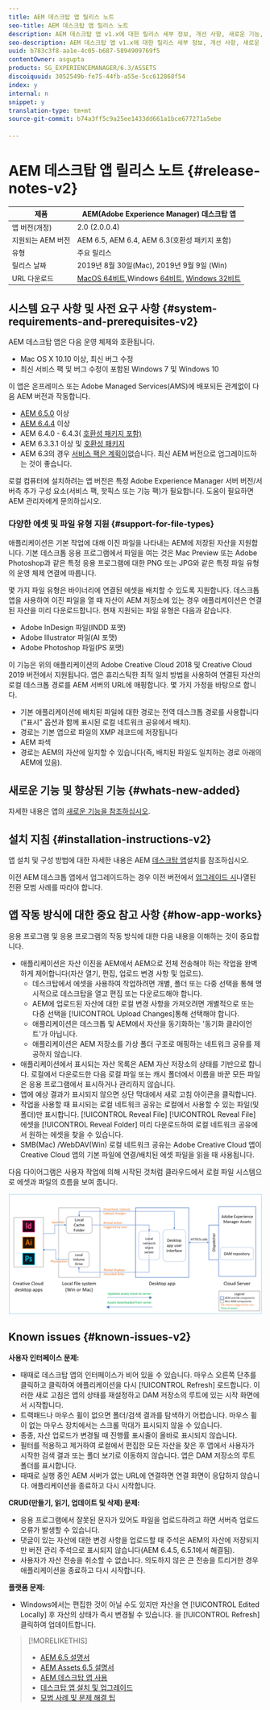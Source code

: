 ```yaml
---
title: AEM 데스크탑 앱 릴리스 노트
seo-title: AEM 데스크탑 앱 릴리스 노트
description: AEM 데스크탑 앱 v1.x에 대한 릴리스 세부 정보, 개선 사항, 새로운 기능, 호환성 및 다운로드 링크.
seo-description: AEM 데스크탑 앱 v1.x에 대한 릴리스 세부 정보, 개선 사항, 새로운 기능, 호환성 및 다운로드 링크.
uuid: b783c3f8-aa1e-4c05-b687-5894909769f5
contentOwner: asgupta
products: SG_EXPERIENCEMANAGER/6.3/ASSETS
discoiquuid: 3052549b-fe75-44fb-a55e-5cc612868f54
index: y
internal: n
snippet: y
translation-type: tm+mt
source-git-commit: b74a3ff5c9a25ee1433dd661a1bce677271a5ebe

---
```



# AEM 데스크탑 앱 릴리스 노트 {#release-notes-v2}

| 제품 | AEM(Adobe Experience Manager) 데스크탑 앱 |
|---------------|--------------------------------------------------------------------|
| 앱 버전(개정) | 2.0 (2.0.0.4) |
| 지원되는 AEM 버전 | AEM 6.5, AEM 6.4, AEM 6.3(호환성 패키지 포함) |
| 유형 | 주요 릴리스 |
| 릴리스 날짜 | 2019년 8월 30일(Mac), 2019년 9월 9일 (Win) |
| URL 다운로드 | [MacOS 64비트](https://download.macromedia.com/aem-assets-companion-app/aem-desktop-osx-2.0.0.4.dmg),Windows [64비트](https://download.macromedia.com/aem-assets-companion-app/aem-desktop-win64-2.0.0.4.exe), [Windows 32비트](https://download.macromedia.com/aem-assets-companion-app/aem-desktop-win32-2.0.0.4.exe) |

## 시스템 요구 사항 및 사전 요구 사항 {#system-requirements-and-prerequisites-v2}

AEM 데스크탑 앱은 다음 운영 체제와 호환됩니다.

* Mac OS X 10.10 이상, 최신 버그 수정
* 최신 서비스 팩 및 버그 수정이 포함된 Windows 7 및 Windows 10

이 앱은 온프레미스 또는 Adobe Managed Services(AMS)에 배포되든 관계없이 다음 AEM 버전과 작동합니다.

* [AEM 6.5.0](https://helpx.adobe.com/experience-manager/6-5/release-notes.html) 이상
* [AEM 6.4.4](https://helpx.adobe.com/experience-manager/6-4/release-notes/sp-release-notes.html) 이상
* AEM 6.4.0 - 6.4.3( [호환성 패키지 포함)](https://www.adobeaemcloud.com/content/marketplace/marketplaceProxy.html?packagePath=/content/companies/public/adobe/packages/cq640/featurepack/adobe-asset-link-support)
* AEM 6.3.3.1 이상 및 [호환성 패키지](https://www.adobeaemcloud.com/content/marketplace/marketplaceProxy.html?packagePath=/content/companies/public/adobe/packages/cq640/featurepack/adobe-asset-link-support)
* AEM 6.3의 경우 [서비스 팩은 계획이](https://helpx.adobe.com/experience-manager/maintenance-releases-roadmap.html)없습니다. 최신 AEM 버전으로 업그레이드하는 것이 좋습니다.

로컬 컴퓨터에 설치하려는 앱 버전은 특정 Adobe Experience Manager 서버 버전/서버측 추가 구성 요소(서비스 팩, 핫픽스 또는 기능 팩)가 필요합니다. 도움이 필요하면 AEM 관리자에게 문의하십시오.

### 다양한 에셋 및 파일 유형 지원 {#support-for-file-types}

애플리케이션은 기본 작업에 대해 이진 파일을 나타내는 AEM에 저장된 자산을 지원합니다. 기본 데스크톱 응용 프로그램에서 파일을 여는 것은 Mac Preview 또는 Adobe Photoshop과 같은 특정 응용 프로그램에 대한 PNG 또는 JPG와 같은 특정 파일 유형의 운영 체제 연결에 따릅니다.

몇 가지 파일 유형은 바이너리에 연결된 에셋을 배치할 수 있도록 지원합니다. 데스크톱 앱을 사용하여 이진 파일을 열 때 자산이 AEM 저장소에 있는 경우 애플리케이션은 연결된 자산을 미리 다운로드합니다. 현재 지원되는 파일 유형은 다음과 같습니다.

* Adobe InDesign 파일(INDD 포맷)
* Adobe Illustrator 파일(AI 포맷)
* Adobe Photoshop 파일(PS 포맷)

이 기능은 위의 애플리케이션의 Adobe Creative Cloud 2018 및 Creative Cloud 2019 버전에서 지원됩니다. 앱은 휴리스틱한 최적 일치 방법을 사용하여 연결된 자산의 로컬 데스크톱 경로를 AEM 서버의 URL에 매핑합니다. 몇 가지 가정을 바탕으로 합니다.

* 기본 애플리케이션에 배치된 파일에 대한 경로는 전역 데스크톱 경로를 사용합니다("표시" 옵션과 함께 표시된 로컬 네트워크 공유에서 배치).
* 경로는 기본 앱으로 파일의 XMP 레코드에 저장됩니다
* AEM 파섹
* 경로는 AEM의 자산에 일치할 수 있습니다(즉, 배치된 파일도 일치하는 경로 아래의 AEM에 있음).

## 새로운 기능 및 향상된 기능 {#whats-new-added}

자세한 내용은 앱의 [새로운 기능을 참조하십시오](introduction.md#whats-new-v2).

## 설치 지침 {#installation-instructions-v2}

앱 설치 및 구성 방법에 대한 자세한 내용은 AEM [데스크탑 앱](install-upgrade.md)설치를 참조하십시오.

이전 AEM 데스크톱 앱에서 업그레이드하는 경우 이전 버전에서 [업그레이드 시](install-upgrade.md#upgrade-from-previous-version)나열된 전환 모범 사례를 따라야 합니다.

## 앱 작동 방식에 대한 중요 참고 사항 {#how-app-works}

응용 프로그램 및 응용 프로그램의 작동 방식에 대한 다음 내용을 이해하는 것이 중요합니다.

* 애플리케이션은 자산 이진을 AEM에서 AEM으로 전체 전송해야 하는 작업을 완벽하게 제어합니다(자산 열기, 편집, 업로드 변경 사항 및 업로드).
   * 데스크탑에서 에셋을 사용하여 작업하려면 개별, 폴더 또는 다중 선택을 통해 명시적으로 데스크탑을 열고 편집 또는 다운로드해야 합니다.
   * AEM에 업로드된 자산에 대한 로컬 변경 사항을 가져오려면 개별적으로 또는 다중 선택을 [!UICONTROL Upload Changes]통해 선택해야 합니다.
   * 애플리케이션은 데스크톱 및 AEM에서 자산을 동기화하는 '동기화 클라이언트'가 아닙니다.
   * 애플리케이션은 AEM 저장소를 가상 폴더 구조로 매핑하는 네트워크 공유를 제공하지 않습니다.
* 애플리케이션에서 표시되는 자산 목록은 AEM 자산 저장소의 상태를 기반으로 합니다. 로컬에서 다운로드한 다음 로컬 파일 또는 캐시 폴더에서 이름을 바꾼 모든 파일은 응용 프로그램에서 표시하거나 관리하지 않습니다.
* 앱에 예상 결과가 표시되지 않으면 상단 막대에서 새로 고침 아이콘을 클릭합니다.
* 작업을 사용할 때 표시되는 로컬 네트워크 공유는 로컬에서 사용할 수 있는 파일(및 폴더)만 표시합니다. [!UICONTROL Reveal File] [!UICONTROL Reveal File] 에셋을 [!UICONTROL Reveal Folder] 미리 다운로드하여 로컬 네트워크 공유에서 원하는 에셋을 찾을 수 있습니다.
* SMB(Mac) /WebDAV(Win) 로컬 네트워크 공유는 Adobe Creative Cloud 앱이 Creative Cloud 앱의 기본 파일에 연결/배치된 에셋 파일을 읽을 때 사용됩니다.

다음 다이어그램은 사용자 작업에 의해 시작된 것처럼 클라우드에서 로컬 파일 시스템으로 에셋과 파일의 흐름을 보여 줍니다.

![데스크탑 앱을 통해 AEM 서버에서 기본 데스크탑 앱으로의 자산 흐름](assets/do-not-localize/da20_flow_diagram.png)

## Known issues {#known-issues-v2}

**사용자 인터페이스 문제:**
* 때때로 데스크탑 앱의 인터페이스가 비어 있을 수 있습니다. 마우스 오른쪽 단추를 클릭하고 클릭하여 애플리케이션을 다시 [!UICONTROL Refresh] 로드합니다. 이러한 새로 고침은 앱의 상태를 재설정하고 DAM 저장소의 루트에 있는 시작 화면에서 시작합니다. <!-- CQ-4270267 -->
* 트랙패드나 마우스 휠이 없으면 폴더/검색 결과를 탐색하기 어렵습니다. 마우스 휠이 없는 마우스 장치에서는 스크롤 막대가 표시되지 않을 수 있습니다. <!-- CQ-4269947 -->
* 종종, 자산 업로드가 변경될 때 진행률 표시줄이 올바로 표시되지 않습니다.
* 필터를 적용하고 제거하여 로컬에서 편집한 모든 자산을 찾은 후 앱에서 사용자가 시작한 검색 결과 또는 폴더 보기로 이동하지 않습니다. 앱은 DAM 저장소의 루트 폴더를 표시합니다.
* 때때로 실행 중인 AEM 서버가 없는 URL에 연결하면 연결 화면이 응답하지 않습니다. 애플리케이션을 종료하고 다시 시작합니다.

**CRUD(만들기, 읽기, 업데이트 및 삭제) 문제:**
* 응용 프로그램에서 잘못된 문자가 있어도 파일을 업로드하려고 하면 서버측 업로드 오류가 발생할 수 있습니다. <!-- CQ-4273652 -->
* 댓글이 있는 자산에 대한 변경 사항을 업로드할 때 주석은 AEM의 자산에 저장되지만 버전 관리 주석으로 표시되지 않습니다(AEM 6.4.5, 6.5.1에서 해결됨). <!-- CQ-4268990 -->
* 사용자가 자산 전송을 취소할 수 없습니다. 의도하지 않은 큰 전송을 트리거한 경우 애플리케이션을 종료하고 다시 시작합니다. <!-- CQ-4278940 -->

**플랫폼 문제:**
* Windows에서는 편집한 것이 아닐 수도 있지만 자산을 연 [!UICONTROL Edited Locally] 후 자산의 상태가 즉시 변경될 수 있습니다. 을 [!UICONTROL Refresh] 클릭하여 업데이트합니다.

>[!MORELIKETHIS]
>
>* [AEM 6.5 설명서](https://helpx.adobe.com/support/experience-manager/6-5.html)
>* [AEM Assets 6.5 설명서](https://docs.adobe.com/content/help/en/experience-manager-64/assets/home.html)
>* [AEM 데스크탑 앱 사용](using.md)
>* [데스크탑 앱 설치 및 업그레이드](install-upgrade.md)
>* [모범 사례 및 문제 해결 팁](troubleshoot.md)


